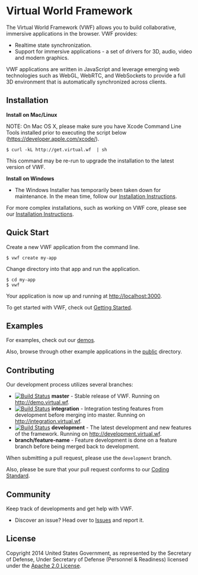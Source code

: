 # Virtual World Framework

The Virtual World Framework (VWF) allows you to build collaborative, immersive applications in the browser. VWF provides:

- Realtime state synchronization.
- Support for immersive applications - a set of drivers for 3D, audio, video and modern graphics.

VWF applications are written in JavaScript and leverage emerging web technologies such as WebGL, WebRTC, and WebSockets to provide a full 3D environment that is automatically synchronized across clients.

## Installation

**Install on Mac/Linux**

NOTE: On Mac OS X, please make sure you have Xcode Command Line Tools installed prior to executing the script below (https://developer.apple.com/xcode/).

```
$ curl -kL http://get.virtual.wf  | sh
```

This command may be re-run to upgrade the installation to the latest version of VWF.

**Install on Windows**

<!-- - Download and run the [VWF Windows Installer](http://download.virtualworldframework.com/files/VWF_Windows_Install.exe). -->

- The Windows Installer has temporarily been taken down for maintenance.  In the mean time, follow our [Installation Instructions](http://virtual.wf/documentation.html#install).

For more complex installations, such as working on VWF core, please see our [Installation Instructions](http://virtual.wf/documentation.html#install).

## Quick Start 

Create a new VWF application from the command line.

```
$ vwf create my-app
```

Change directory into that app and run the application.

```
$ cd my-app
$ vwf
```

Your application is now up and running at [http://localhost:3000](http://localhost:3000).

To get started with VWF, check out [Getting Started](http://virtual.wf/getting_started.html).

## Examples

For examples, check out our [demos](http://virtual.wf/demos.html).

Also, browse through other example applications in the [public](https://github.com/virtual-world-framework/vwf/tree/master/public) directory.

## Contributing

Our development process utilizes several branches:

* [![Build Status](http://jenkins.virtualworldframework.com/job/Master/badge/icon)](http://jenkins.virtualworldframework.com/job/Master/) **master** - Stable release of VWF. Running on http://demo.virtual.wf.
* [![Build Status](http://jenkins.virtualworldframework.com/job/Integration/badge/icon)](http://jenkins.virtualworldframework.com/job/Integration/) **integration** - Integration testing features from development before merging into master. Running on http://integration.virtual.wf.
* [![Build Status](http://jenkins.virtualworldframework.com/job/Development/badge/icon)](http://jenkins.virtualworldframework.com/job/Development/) **development** - The latest development and new features of the framework. Running on http://development.virtual.wf.
* **branch/feature-name**   - Feature development is done on a feature branch before being merged back to development.

When submitting a pull request, please use the `development` branch.

Also, please be sure that your pull request conforms to our [Coding Standard](http://redmine.virtualworldframework.com/projects/vwf/wiki/JavaScript_Coding_Standard).

## Community

Keep track of developments and get help with VWF.

- Discover an issue? Head over to [Issues](https://github.com/virtual-world-framework/vwf/issues) and report it.

## License

Copyright 2014 United States Government, as represented by the Secretary of Defense, Under Secretary of Defense (Personnel & Readiness) licensed under the [Apache 2.0 License](https://github.com/virtual-world-framework/vwf/blob/master/LICENSE).
